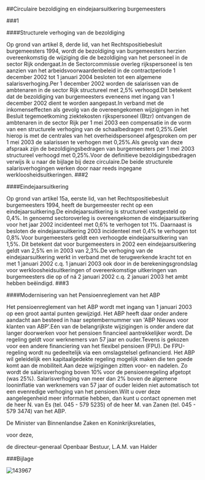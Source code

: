 <meta http-equiv='Content-Type' content='text/html; charset=utf-8' />

##Circulaire bezoldiging en eindejaarsuitkering burgemeesters

###1 

####Structurele verhoging van de bezoldiging

Op grond van artikel 8, derde lid, van het Rechtspositiebesluit burgemeesters 1994, wordt de bezoldiging van burgemeesters herzien overeenkomstig de wijziging die de bezoldiging van het personeel in de sector Rijk ondergaat.In de Sectorcommissie overleg rijkspersoneel is ten aanzien van het arbeidsvoorwaardenbeleid in de contractperiode 1 december 2002 tot 1 januari 2004 besloten tot een algemene salarisverhoging.Per 1 december 2002 worden de salarissen van de ambtenaren in de sector Rijk structureel met 2,5% verhoogd.Dit betekent dat de bezoldiging van burgemeesters eveneens met ingang van 1 december 2002 dient te worden aangepast.In verband met de inkomenseffecten als gevolg van de overeengekomen wijzigingen in het Besluit tegemoetkoming ziektekosten rijkspersoneel (Btzr) ontvangen de ambtenaren in de sector Rijk per 1 mei 2003 een compensatie in de vorm van een structurele verhoging van de schaalbedragen met 0,25%.Gelet hierop is met de centrales van het overheidspersoneel afgesproken om per 1 mei 2003 de salarissen te verhogen met 0,25%.Als gevolg van deze afspraak zijn de bezoldigingsbedragen van burgemeesters per 1 mei 2003 structureel verhoogd met 0,25%.Voor de definitieve bezoldigingsbedragen verwijs ik u naar de bijlage bij deze circulaire.De beide structurele salarisverhogingen werken door naar reeds ingegane werkloosheidsuitkeringen. 
###2 

####Eindejaarsuitkering

Op grond van artikel 15a, eerste lid, van het Rechtspositiebesluit burgemeesters 1994, heeft de burgemeester recht op een eindejaarsuitkering.De eindejaarsuitkering is structureel vastgesteld op 0,4%. In genoemd sectoroverleg is overeengekomen de eindejaarsuitkering voor het jaar 2002 incidenteel met 0,6% te verhogen tot 1%. Daarnaast is besloten de eindejaarsuitkering 2003 incidenteel met 0,4% te verhogen tot 0,8%.Voor burgemeesters geldt een verhoogde eindejaarsuitkering van 1,5%. Dit betekent dat voor burgemeesters in 2002 een eindejaarsuitkering geldt van 2,5% en in 2003 van 2,3%.De verhoging van de eindejaarsuitkering werkt in verband met de terugwerkende kracht tot en met 1 januari 2002 c.q. 1 januari 2003 ook door in de berekeningsgrondslag voor werkloosheidsuitkeringen of overeenkomstige uitkeringen van burgemeesters die op of ná 2 januari 2002 c.q. 2 januari 2003 het ambt hebben beëindigd. 
###3 

####Modernisering van het Pensioenreglement van het ABP

Het pensioenreglement van het ABP wordt met ingang van 1 januari 2003 op een groot aantal punten gewijzigd. Het ABP heeft daar onder andere aandacht aan besteed in haar septembernummer van 'ABP Nieuws voor klanten van ABP'.Eén van de belangrijkste wijzigingen is onder andere dat langer doorwerken voor het pensioen financieel aantrekkelijker wordt. De regeling geldt voor werknemers van 57 jaar en ouder.Tevens is gekozen voor een andere financiering van het flexibel pensioen (FPU). De FPU-regeling wordt nu gedeeltelijk via een omslagstelsel gefinancierd. Het ABP wil geleidelijk een kapitaalgedekte regeling mogelijk maken die ten goede komt aan de mobiliteit.Aan deze wijzigingen zitten voor- en nadelen. Zo wordt de salarisverhoging boven 10% voor de pensioenregeling afgetopt (was 25%). Salarisverhoging van meer dan 2% boven de algemene looninflatie van werknemers van 57 jaar of ouder leiden niet automatisch tot een evenredige verhoging van het pensioen.Wilt u over deze aangelegenheid meer informatie hebben, dan kunt u contact opnemen met de heer N. van Es (tel. 045 - 579 5235) of de heer M. van Zanen (tel. 045 - 579 3474) van het ABP. 

De 
Minister van Binnenlandse Zaken en Koninkrijksrelaties,

voor deze,

de 
directeur-generaal Openbaar Bestuur,
L.A.M. van Halder   

###Bijlage 

![143967](http://wetten.overheid.nl/Illustration/143967)

